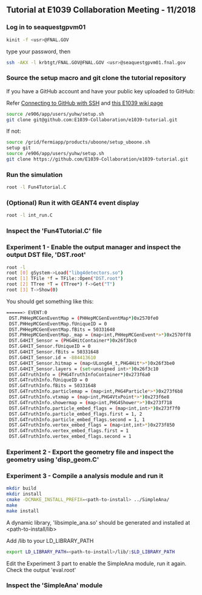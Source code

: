 ## Tutorial at E1039 Collaboration Meeting - 11/2018

### Log in to seaquestgpvm01

```bash
kinit -f <usr>@FNAL.GOV
```
type your password, then

```bash
ssh -AKX -l krbtgt/FNAL.GOV@FNAL.GOV <usr>@seaquestgpvm01.fnal.gov
```

### Source the setup macro and git clone the tutorial repository

If you have a GitHub account and have your public key uploaded to GitHub:

Refer [Connecting to GitHub with SSH](https://help.github.com/articles/connecting-to-github-with-ssh/)
and [this E1039 wiki page](https://github.com/E1039-Collaboration/e1039-wiki/wiki/Work-with-GitHub)
```bash
source /e906/app/users/yuhw/setup.sh
git clone git@github.com:E1039-Collaboration/e1039-tutorial.git
```

If not:
```bash
source /grid/fermiapp/products/uboone/setup_uboone.sh
setup git
source /e906/app/users/yuhw/setup.sh
git clone https://github.com/E1039-Collaboration/e1039-tutorial.git
```

### Run the simulation

```bash
root -l Fun4Tutorial.C
```

### (Optional) Run it with GEANT4 event display
```bash
root -l int_run.C
```

### Inspect the 'Fun4Tutorial.C' file

### Experiment 1 - Enable the output manager and inspect the output DST file, 'DST.root'

```bash
root -l
root [0] gSystem->Load("libg4detectors.so")
root [1] TFile *f = TFile::Open("DST.root")
root [2] TTree *T = (TTree*) f->Get("T")
root [3] T->Show(0)
```

You should get something like this:
```bash
======> EVENT:0
 DST.PHHepMCGenEventMap = (PHHepMCGenEventMap*)0x2570fe0
 DST.PHHepMCGenEventMap.fUniqueID = 0
 DST.PHHepMCGenEventMap.fBits = 50331648
 DST.PHHepMCGenEventMap._map = (map<int,PHHepMCGenEvent*>*)0x2570ff8
 DST.G4HIT_Sensor = (PHG4HitContainer*)0x26f3bc0
 DST.G4HIT_Sensor.fUniqueID = 0
 DST.G4HIT_Sensor.fBits = 50331648
 DST.G4HIT_Sensor.id = -884413610
 DST.G4HIT_Sensor.hitmap = (map<ULong64_t,PHG4Hit*>*)0x26f3be0
 DST.G4HIT_Sensor.layers = (set<unsigned int>*)0x26f3c10
 DST.G4TruthInfo = (PHG4TruthInfoContainer*)0x273f6a0
 DST.G4TruthInfo.fUniqueID = 0
 DST.G4TruthInfo.fBits = 50331648
 DST.G4TruthInfo.particlemap = (map<int,PHG4Particle*>*)0x273f6b8
 DST.G4TruthInfo.vtxmap = (map<int,PHG4VtxPoint*>*)0x273f6e8
 DST.G4TruthInfo.showermap = (map<int,PHG4Shower*>*)0x273f718
 DST.G4TruthInfo.particle_embed_flags = (map<int,int>*)0x273f7f0
 DST.G4TruthInfo.particle_embed_flags.first = 1, 2
 DST.G4TruthInfo.particle_embed_flags.second = 1, 1
 DST.G4TruthInfo.vertex_embed_flags = (map<int,int>*)0x273f850
 DST.G4TruthInfo.vertex_embed_flags.first = 1
 DST.G4TruthInfo.vertex_embed_flags.second = 1
```


### Experiment 2 - Export the geometry file and inspect the geometry using 'disp_geom.C'

### Experiment 3 - Compile a analysis module and run it

```bash
mkdir build
mkdir install
cmake -DCMAKE_INSTALL_PREFIX=<path-to-install> ../SimpleAna/
make
make install
```
A dynamic library, 'libsimple_ana.so' should be generated and installed at <path-to-install/lib>


Add <path-to-install>/lib to your LD_LIBRARY_PATH
```bash
export LD_LIBRARY_PATH=<path-to-install>/lib/:$LD_LIBRARY_PATH
```

Edit the Experiment 3 part to enable the SimpleAna module, run it again.
Check the output 'eval.root'

### Inspect the 'SimpleAna' module





